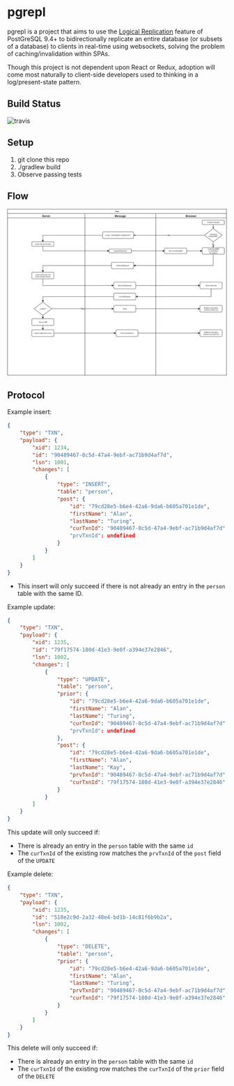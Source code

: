 # pgrepl

pgrepl is a project that aims to use the [Logical Replication](https://jdbc.postgresql.org/documentation/head/replication.html) feature of PostGreSQL 9.4+ to bidirectionally replicate an entire database (or subsets of a database) to clients in real-time using websockets, solving the problem of caching/invalidation within SPAs.

Though this project is not dependent upon React or Redux, adoption will come most naturally to client-side developers used to thinking in a log/present-state pattern.

## Build Status

![travis](https://travis-ci.org/bgard6977/pgrepl.svg?branch=master)

## Setup

1. git clone this repo
1. ./gradlew build
1. Observe passing tests

## Flow

![flowchart](./doc/img/pgrepl_flowchart.png)

## Protocol

Example insert:

```JSON
{
    "type": "TXN",
    "payload": {
        "xid": 1234,
        "id": "90489467-8c5d-47a4-9ebf-ac71b9d4af7d",
        "lsn": 1001,
        "changes": [
            {
                "type": "INSERT",
                "table": "person",
                "post": {
                    "id": "79cd28e5-b6e4-42a6-9da6-b605a701e1de",
                    "firstName": "Alan",
                    "lastName": "Turing",
                    "curTxnId": "90489467-8c5d-47a4-9ebf-ac71b9d4af7d"
                    "prvTxnId": undefined  
                }
            }
        ]
    }
}
```

* This insert will only succeed if there is not already an entry in the `person` table with the same ID. 

Example update:

```JSON
{
    "type": "TXN",
    "payload": {
        "xid": 1235,
        "id": "79f17574-180d-41e3-9e0f-a394e37e2846",
        "lsn": 1002,
        "changes": [
            {
                "type": "UPDATE",
                "table": "person",
                "prior": {
                    "id": "79cd28e5-b6e4-42a6-9da6-b605a701e1de",
                    "firstName": "Alan",
                    "lastName": "Turing",
                    "curTxnId": "90489467-8c5d-47a4-9ebf-ac71b9d4af7d"  
                    "prvTxnId": undefined  
                },
                "post": {
                    "id": "79cd28e5-b6e4-42a6-9da6-b605a701e1de",
                    "firstName": "Alan",
                    "lastName": "Kay",
                    "prvTxnId": "90489467-8c5d-47a4-9ebf-ac71b9d4af7d",
                    "curTxnId": "79f17574-180d-41e3-9e0f-a394e37e2846"  
                }
            }
        ]
    }
}
```

This update will only succeed if:
* There is already an entry in the `person` table with the same `id`
* The `curTxnId` of the existing row matches the `prvTxnId` of the `post` field of the `UPDATE` 

Example delete:

```JSON
{
    "type": "TXN",
    "payload": {
        "xid": 1235,
        "id": "518e2c9d-2a32-48e4-bd1b-14c81f6b9b2a",
        "lsn": 1002,
        "changes": [
            {
                "type": "DELETE",
                "table": "person",
                "prior": {
                    "id": "79cd28e5-b6e4-42a6-9da6-b605a701e1de",
                    "firstName": "Alan",
                    "lastName": "Turing",
                    "prvTxnId": "90489467-8c5d-47a4-9ebf-ac71b9d4af7d",
                    "curTxnId": "79f17574-180d-41e3-9e0f-a394e37e2846"  
                }
            }
        ]
    }
}
```

This delete will only succeed if:
* There is already an entry in the `person` table with the same `id`
* The `curTxnId` of the existing row matches the `curTxnId` of the `prior` field of the `DELETE` 
